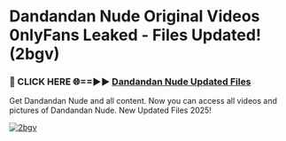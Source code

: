 # Dandandan Nude Original Videos 0nlyFans Leaked - Files Updated! (2bgv)

<h3>🔴 CLICK HERE 🌐==►► <a href="https://tinyurl.com/y5r63du9" rel="nofollow">Dandandan Nude Updated Files</a></h3>

Get Dandandan Nude and all content. Now you can access all videos and pictures of Dandandan Nude. New Updated Files 2025!

[![2bgv](https://i.imgur.com/UVo9nyh.gif)](https://tinyurl.com/y5r63du9)